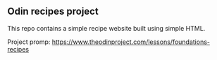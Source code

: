 ## Odin recipes project

This repo contains a simple recipe website built using simple HTML. 

Project promp: https://www.theodinproject.com/lessons/foundations-recipes